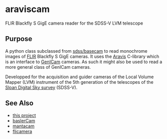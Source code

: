 # araviscam
FLIR Blackfly S GigE camera reader for the SDSS-V LVM telescope

## Purpose
A python class subclassed from [sdss/basecam](https://github.com/sdss/basecam) to read monochrome images of [FLIR](https://www.flir.com) Blackfly S GigE cameras.
It uses the [Aravis](https://github.com/AravisProject/aravis) C-library which is an interface to [GenICam](https://www.emva.org/standards-technology/genicam/) cameras. As such it might also be used to read a more general class of GenICam cameras.

Developped for the acquisition and guider cameras of the Local Volume Mapper (LVM) instrument of the 5th generation of the telescopes of the [Sloan Digital Sky survey](https://en.wikipedia.org/wiki/Sloan_Digital_Sky_Survey) (SDSS-V).

## See Also

* [this project](https://github.com/sdss/araviscam)
* [baslerCam](https://github.com/sdss/baslercam)
* [mantacam](https://github.com/sdss/mantacam)
* [flicamera](https://github.com/sdss/flicamera)
